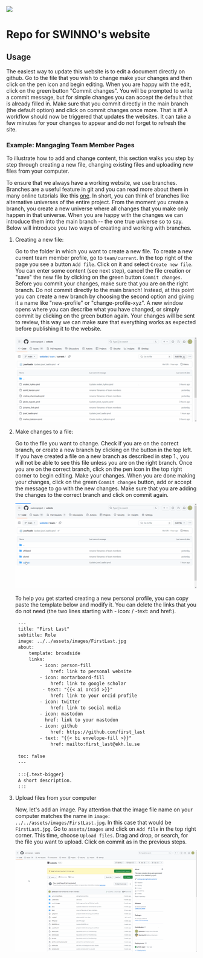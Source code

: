 ![](https://github.com/swinnoproject/website/actions/workflows/publish.yml/badge.svg)

# Repo for SWINNO's website

## Usage

The easiest way to update this website is to edit a document directly on github.
Go to the file that you wish to change make your changes and then click on the pen icon and begin editing.
When you are happy with the edit, click on the green button "Commit changes".
You will be prompted to write a commit message, but for simple changes you can accept the default that is already filled in.
Make sure that you commit directly in the main branch (the default option) and click on commit changes once more.
That is it!
A workflow should now be triggered that updates the websites.
It can take a few minutes for your changes to appear and do not forget to refresh the site.

### Example: Mangaging Team Member Pages

To illustrate how to add and change content, this section walks you step by step through creating a new file, changing existing files and uploading new files from your computer.

To ensure that we always have a working website, we use branches.
Branches are a useful feature in git and you can read more about them in many online tutorials like this [one](https://www.atlassian.com/git/tutorials/using-branches).
In short, you can think of branches like alternative universes of the entire project.
From the moment you create a branch, you create a new universe where all changes that you make only happen in that universe.
When you are happy with the changes we can introduce them into the main branch -- the one true universe so to say.
Below will introduce you two ways of creating and working with branches.

1. Creating a new file:

    Go to the folder in which you want to create a new file.
    To create a new current team member profile, go to  `team/current`.
    In the top right of the page you see a button `Add file`.
    Click on it and select `Create new file`.
    You can enter some content (see next step), cancel the file creation or "save" the new file by clicking on the green button `Commit changes`.
    Before you commit your changes, make sure that you are on the right branch.
    Do not commit directly to the main branch!
    Instead, at this point you can create a new branch by choosing the second option and giving it a name like "new-profile" or "change-profile-xyz".
    A new window opens where you can describe what you have changed, or simply commit by clicking on the green button again.
    Your changes will be sent to review, this way we can make sure that everything works as expected before publishing it to the website.

    ![](assets/images/create_file.gif)

2. Make changes to a file:

    Go to the file you want to change.
    Check if you are on the correct branch, or create a new branch by clicking on the button in the top left.
    If you have created a file on a new branch as described in step 1., you will not be able to see this file unless you are on the right branch.
    Once you are on the correct branch, click on the pen icon in the top right corner to begin editing.
    Make your changes.
    When you are done making your changes, click on the green `Commit changes` button, add or accept the message to go with the new changes.
    Make sure that you are adding the changes to the correct branch and click on commit again.

    ![](assets/images/update_file.gif)


    To help you get started creating a new personal profile, you can copy paste the template below and modify it.
    You can delete the links that you do not need (the two lines starting with - icon: / -text: and href:). 

        ---
        title: "First Last"
        subtitle: Role
        image: ../../assets/images/FirstLast.jpg
        about:
            template: broadside
            links:
                - icon: person-fill
                    href: link to personal website
                - icon: mortarboard-fill
                    href: link to google scholar
                 - text: "{{< ai orcid >}}"
                    href: link to your orcid profile
                - icon: twitter
                    href: link to social media
                - icon: mastodon
                  href: link to your mastodon
                - icon: github
                    href: https://github.com/first_last
                - text: "{{< bi envelope-fill >}}"
                    href: mailto:first_last@ekh.lu.se

        toc: false
        ---

        :::{.text-bigger}
        A short description.
        :::

3. Upload files from your computer

    Now, let's add an image.
    Pay attention that the image file name on your computer matches the name in `image: ../../assets/images/FirstLast.jpg`.
    In this case that would be `FirstLast.jpg`.
    Go to `assets/images` and click on `Add file` in the top right corner.
    This time, choose `Upload files`.
    Drag and drop, or search, for the file you want to upload.
    Click on commit as in the previous steps.

    ![](assets/images/upload_file.gif)
